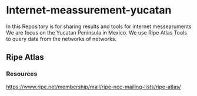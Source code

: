 # Internet-meassurement-yucatan

In this Repository is for sharing results and tools for internet messearuments
We are focus on the Yucatan Peninsula in Mexico. We use Ripe Atlas Tools to query data from 
the networks of networks. 

## Ripe Atlas 



### Resources
https://www.ripe.net/membership/mail/ripe-ncc-mailing-lists/ripe-atlas/



